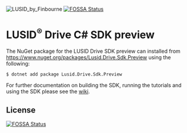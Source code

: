 ![LUSID_by_Finbourne](https://content.finbourne.com/LUSID_repo.png)
[![FOSSA Status](https://app.fossa.com/api/projects/git%2Bgithub.com%2Ffinbourne%2Fdrive-sdk-csharp-preview.svg?type=shield)](https://app.fossa.com/projects/git%2Bgithub.com%2Ffinbourne%2Fdrive-sdk-csharp-preview?ref=badge_shield)


# LUSID<sup>®</sup> Drive C# SDK preview

The NuGet package for the LUSID Drive SDK preview can installed from https://www.nuget.org/packages/Lusid.Drive.Sdk.Preview using the following:

```
$ dotnet add package Lusid.Drive.Sdk.Preview
```

For further documentation on building the SDK, running the tutorials and using the SDK please see the [wiki](https://github.com/finbourne/lusid-sdk-csharp-preview/wiki).


## License
[![FOSSA Status](https://app.fossa.com/api/projects/git%2Bgithub.com%2Ffinbourne%2Fdrive-sdk-csharp-preview.svg?type=large)](https://app.fossa.com/projects/git%2Bgithub.com%2Ffinbourne%2Fdrive-sdk-csharp-preview?ref=badge_large)